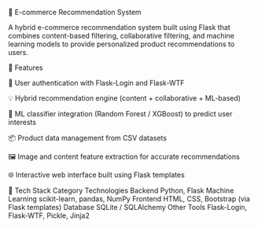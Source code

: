 🛒 E-commerce Recommendation System

A hybrid e-commerce recommendation system built using Flask that combines content-based filtering, collaborative filtering, and machine learning models to provide personalized product recommendations to users.

🚀 Features

🔐 User authentication with Flask-Login and Flask-WTF

💡 Hybrid recommendation engine (content + collaborative + ML-based)

🧠 ML classifier integration (Random Forest / XGBoost) to predict user interests

📦 Product data management from CSV datasets

🖼️ Image and content feature extraction for accurate recommendations

🌐 Interactive web interface built using Flask templates

🧰 Tech Stack
Category	                 Technologies
Backend	                   Python, Flask
Machine Learning	         scikit-learn, pandas, NumPy
Frontend	                 HTML, CSS, Bootstrap (via Flask templates)
Database	                 SQLite / SQLAlchemy
Other Tools	               Flask-Login, Flask-WTF, Pickle, Jinja2
